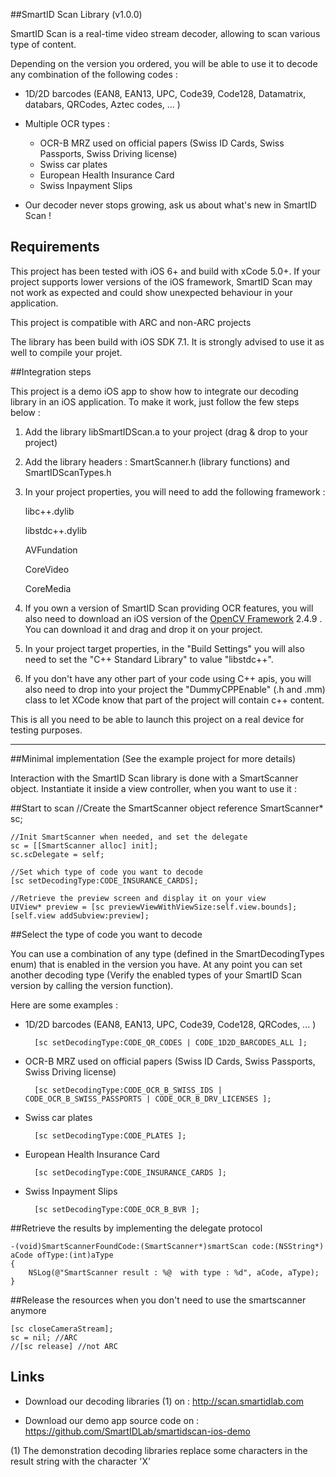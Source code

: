 ##SmartID Scan Library (v1.0.0)

SmartID Scan is a real-time video stream decoder, allowing to scan various type of content.

Depending on the version you ordered, you will be able to use it to decode any combination of the following codes :

- 1D/2D barcodes (EAN8, EAN13, UPC, Code39, Code128, Datamatrix, databars, QRCodes, Aztec codes, ... )

- Multiple OCR types :
   - OCR-B MRZ used on official papers (Swiss ID Cards, Swiss Passports, Swiss Driving license)
   - Swiss car plates
   - European Health Insurance Card
   - Swiss Inpayment Slips

- Our decoder never stops growing, ask us about what's new in SmartID Scan !

## Requirements

This project has been tested with iOS 6+  and build with xCode 5.0+. If your project supports lower versions of the iOS framework, SmartID Scan may not work as expected and could show unexpected behaviour in your application.

This project is compatible with ARC and non-ARC projects

The library has been build with iOS SDK 7.1. It is strongly advised to use it as well to compile your projet.

##Integration steps

This project is a demo iOS app to show how to integrate our decoding library in an iOS application. To make it work, just follow the few steps below :

1. Add the library libSmartIDScan.a to your project (drag & drop to your project)
2. Add the library headers  : SmartScanner.h (library functions) and SmartIDScanTypes.h
3. In your project properties, you will need to add the following framework :

    libc++.dylib

    libstdc++.dylib

    AVFundation

    CoreVideo

    CoreMedia


4. If you own a version of SmartID Scan providing OCR features, you will also need to download an iOS version of the  [OpenCV Framework](http://opencv.org/) 2.4.9 . You can download it and drag and drop it on your project.
5. In your project target properties, in the "Build Settings" you will also need to set the "C++ Standard Library" to value "libstdc++".
6. If you don't have any other part of your code using C++ apis, you will also need to drop into your project the "DummyCPPEnable" (.h and .mm) class to let XCode know that part of the project will contain c++ content.

This is all you need to be able to launch this project on a real device for testing purposes.

----

##Minimal implementation (See the example project for more details)

Interaction with the SmartID Scan library is done with a SmartScanner object. Instantiate it inside
a view controller, when you want to use it :

##Start to scan
    //Create the SmartScanner object reference
    SmartScanner* sc;

    //Init SmartScanner when needed, and set the delegate
    sc = [[SmartScanner alloc] init];
    sc.scDelegate = self;

    //Set which type of code you want to decode
    [sc setDecodingType:CODE_INSURANCE_CARDS];

    //Retrieve the preview screen and display it on your view
    UIView* preview = [sc previewViewWithViewSize:self.view.bounds];
    [self.view addSubview:preview];

##Select the type of code you want to decode

You can use a combination of any type (defined in the SmartDecodingTypes enum) that is enabled in the version you have. At any point you can set another decoding type (Verify the enabled types of your SmartID Scan version by calling the version function).

Here are some examples :

- 1D/2D barcodes (EAN8, EAN13, UPC, Code39, Code128, QRCodes, ... )

        [sc setDecodingType:CODE_QR_CODES | CODE_1D2D_BARCODES_ALL ];

- OCR-B MRZ used on official papers (Swiss ID Cards, Swiss Passports, Swiss Driving license)

        [sc setDecodingType:CODE_OCR_B_SWISS_IDS | CODE_OCR_B_SWISS_PASSPORTS | CODE_OCR_B_DRV_LICENSES ];

- Swiss car plates

        [sc setDecodingType:CODE_PLATES ];

- European Health Insurance Card

        [sc setDecodingType:CODE_INSURANCE_CARDS ];

- Swiss Inpayment Slips

        [sc setDecodingType:CODE_OCR_B_BVR ];


##Retrieve the results by implementing the delegate protocol

    -(void)SmartScannerFoundCode:(SmartScanner*)smartScan code:(NSString*) aCode ofType:(int)aType
    {
        NSLog(@"SmartScanner result : %@  with type : %d", aCode, aType);
    }
##Release the resources when you don't need to use the smartscanner anymore

    [sc closeCameraStream];
    sc = nil; //ARC
    //[sc release] //not ARC


## Links

* Download our decoding libraries (1) on :
http://scan.smartidlab.com

* Download our demo app source code on :
https://github.com/SmartIDLab/smartidscan-ios-demo


(1) The demonstration decoding libraries replace some characters in the result string with the character 'X'